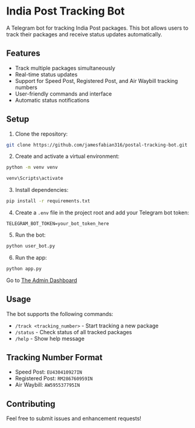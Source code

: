 # India Post Tracking Bot

A Telegram bot for tracking India Post packages. This bot allows users to track their packages and receive status updates automatically.

## Features

- Track multiple packages simultaneously
- Real-time status updates
- Support for Speed Post, Registered Post, and Air Waybill tracking numbers
- User-friendly commands and interface
- Automatic status notifications

## Setup

1. Clone the repository:

```bash
git clone https://github.com/jamesfabian316/postal-tracking-bot.git
```

2. Create and activate a virtual environment:

```bash
python -m venv venv
```
```bash
venv\Scripts\activate
```

3. Install dependencies:

```bash
pip install -r requirements.txt
```

4. Create a `.env` file in the project root and add your Telegram bot token:

```
TELEGRAM_BOT_TOKEN=your_bot_token_here
```

5. Run the bot:

```bash
python user_bot.py
```
6. Run the app:

```bash
python app.py
```

Go to [The Admin Dashboard](localhost:5000)

## Usage

The bot supports the following commands:

- `/track <tracking_number>` - Start tracking a new package
- `/status` - Check status of all tracked packages
- `/help` - Show help message

## Tracking Number Format

- Speed Post: `EU430410927IN`
- Registered Post: `RM286760959IN`
- Air Waybill: `AW595537795IN`

## Contributing

Feel free to submit issues and enhancement requests!
